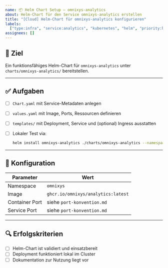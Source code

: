 ```yaml
---
name: 📦 Helm Chart Setup – omnixys-analytics
about: Helm-Chart für den Service omnixys-analytics erstellen
title: "[Cloud] Helm-Chart für omnixys-analytics konfigurieren"
labels:
  ["type:infra", "service:analytics", "kubernetes", "helm", "priority:high"]
assignees: []
---
```


## 🎯 Ziel

Ein funktionsfähiges Helm-Chart für `omnixys-analytics` unter `charts/omnixys-analytics/` bereitstellen.

---

## ✅ Aufgaben

- [ ] `Chart.yaml` mit Service-Metadaten anlegen
- [ ] `values.yaml` mit Image, Ports, Ressourcen definieren
- [ ] `templates/` mit Deployment, Service und (optional) Ingress ausstatten
- [ ] Lokaler Test via:

  ```bash
  helm install omnixys-analytics ./charts/omnixys-analytics --namespace omnixys
  ```

---

## 🔧 Konfiguration

| Parameter      | Wert                               |
| -------------- | ---------------------------------- |
| Namespace      | `omnixys`                          |
| Image          | `ghcr.io/omnixys/analytics:latest` |
| Container Port | siehe `port-konvention.md`         |
| Service Port   | siehe `port-konvention.md`         |

---

## 🔍 Erfolgskriterien

- [ ] Helm-Chart ist validiert und einsatzbereit
- [ ] Deployment funktioniert lokal im Cluster
- [ ] Dokumentation zur Nutzung liegt vor
